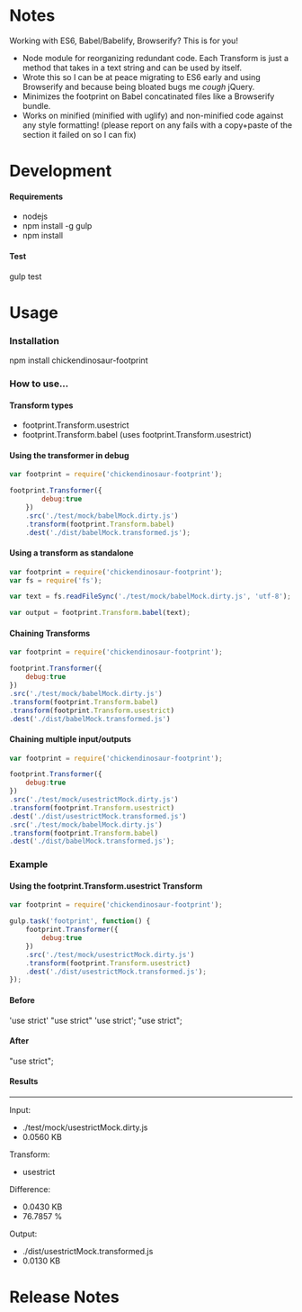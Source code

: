 <h1>Notes</h1>

Working with ES6, Babel/Babelify, Browserify? This is for you!

- Node module for reorganizing redundant code. Each Transform is just a method that takes in a text string and can be used by itself.
- Wrote this so I can be at peace migrating to ES6 early and using Browserify and because being bloated bugs me *cough* jQuery. 
- Minimizes the footprint on Babel concatinated files like a Browserify bundle.
- Works on minified (minified with uglify) and non-minified code against any style formatting! (please report on any fails with a copy+paste of the section it failed on so I can fix)

<h1>Development</h1>

<h4>Requirements</h4>

- nodejs
- npm install -g gulp
- npm install

<h4>Test</h4>

gulp test

<h1>Usage</h1>

<h3>Installation</h3>

npm install chickendinosaur-footprint

<h3>How to use...</h3>

<h4>Transform types</h4>

- footprint.Transform.usestrict
- footprint.Transform.babel (uses footprint.Transform.usestrict)

<h4>Using the transformer in debug</h4>

```javascript
var footprint = require('chickendinosaur-footprint');

footprint.Transformer({
		debug:true
	})
	.src('./test/mock/babelMock.dirty.js')
	.transform(footprint.Transform.babel)
	.dest('./dist/babelMock.transformed.js');
```

<h4>Using a transform as standalone</h4>

```javascript
var footprint = require('chickendinosaur-footprint');
var fs = require('fs');

var text = fs.readFileSync('./test/mock/babelMock.dirty.js', 'utf-8');

var output = footprint.Transform.babel(text);
```

<h4>Chaining Transforms</h4>

```javascript
var footprint = require('chickendinosaur-footprint');

footprint.Transformer({
	debug:true
})
.src('./test/mock/babelMock.dirty.js')
.transform(footprint.Transform.babel)
.transform(footprint.Transform.usestrict)
.dest('./dist/babelMock.transformed.js')
```

<h4>Chaining multiple input/outputs</h4>

```javascript
var footprint = require('chickendinosaur-footprint');

footprint.Transformer({
	debug:true
})
.src('./test/mock/usestrictMock.dirty.js')
.transform(footprint.Transform.usestrict)
.dest('./dist/usestrictMock.transformed.js')
.src('./test/mock/babelMock.dirty.js')
.transform(footprint.Transform.babel)
.dest('./dist/babelMock.transformed.js');
```

<h3>Example</h3>

<h4>Using the footprint.Transform.usestrict Transform</h4>

```javascript
var footprint = require('chickendinosaur-footprint');

gulp.task('footprint', function() {
	footprint.Transformer({
		debug:true
	})
	.src('./test/mock/usestrictMock.dirty.js')
	.transform(footprint.Transform.usestrict)
	.dest('./dist/usestrictMock.transformed.js');
});
```

<h4>Before</h4>

'use strict'
"use strict"
'use strict';
"use strict";

<h4>After</h4>

"use strict";

<h4>Results</h4>

---

Input:
* ./test/mock/usestrictMock.dirty.js
* 0.0560 KB

Transform:
* usestrict

Difference:
* 0.0430 KB
* 76.7857 %

Output:
* ./dist/usestrictMock.transformed.js
* 0.0130 KB

<h1>Release Notes</h1>
